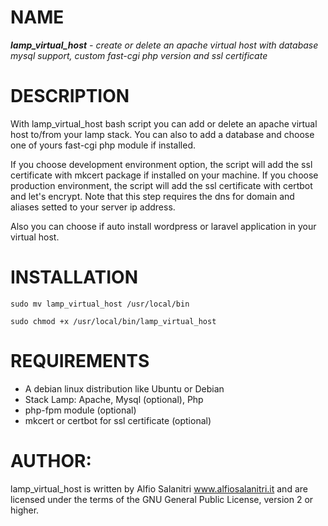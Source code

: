 # NAME
***lamp_virtual_host** - create or delete an apache virtual host with database mysql support, custom fast-cgi php version and 
ssl certificate*

# DESCRIPTION
With lamp_virtual_host bash script you can add or delete an apache virtual host to/from your lamp stack. You can also to add a database and choose one of yours fast-cgi php module if installed.

If you choose development environment option, the script will add the ssl certificate with mkcert package if installed on your machine.
If you choose production environment, the script will add the ssl certificate with certbot and let's encrypt. Note that this step requires the dns for domain and aliases setted to your server ip address.

Also you can choose if auto install wordpress or laravel application in your virtual host.

# INSTALLATION
`sudo mv lamp_virtual_host /usr/local/bin`

`sudo chmod +x /usr/local/bin/lamp_virtual_host`

# REQUIREMENTS
- A debian linux distribution like Ubuntu or Debian
- Stack Lamp: Apache, Mysql (optional), Php
- php-fpm module (optional)
- mkcert or certbot for ssl certificate (optional)
       
# AUTHOR: 
lamp_virtual_host is written by Alfio Salanitri www.alfiosalanitri.it and are licensed under the terms of the GNU General Public License, version 2 or higher. 
